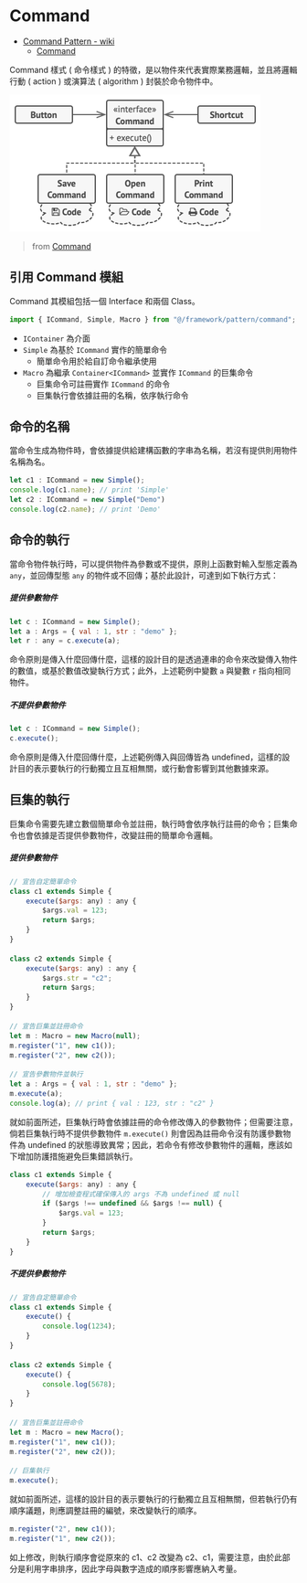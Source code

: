 # Command

+ [Command Pattern - wiki](https://en.wikipedia.org/wiki/Command_pattern)
    - [Command](https://refactoring.guru/design-patterns/command)

Command 樣式 ( 命令樣式 ) 的特徵，是以物件來代表實際業務邏輯，並且將邏輯行動 ( action ) 或演算法 ( algorithm ) 封裝於命令物件中。

![](./concept.png)
> from [Command](https://refactoring.guru/design-patterns/command)

## 引用 Command 模組

Command 其模組包括一個 Interface 和兩個 Class。

```js
import { ICommand, Simple, Macro } from "@/framework/pattern/command";
```

+ ```IContainer``` 為介面
+ ```Simple``` 為基於 ```ICommand``` 實作的簡單命令
    - 簡單命令用於給自訂命令繼承使用
+ ```Macro``` 為繼承 ```Container<ICommand>``` 並實作 ```ICommand``` 的巨集命令
    - 巨集命令可註冊實作 ```ICommand``` 的命令
    - 巨集執行會依據註冊的名稱，依序執行命令

## 命令的名稱

當命令生成為物件時，會依據提供給建構函數的字串為名稱，若沒有提供則用物件名稱為名。

```js
let c1 : ICommand = new Simple();
console.log(c1.name); // print 'Simple'
let c2 : ICommand = new Simple("Demo")
console.log(c2.name); // print 'Demo'
```

## 命令的執行

當命令物件執行時，可以提供物件為參數或不提供，原則上函數對輸入型態定義為 ```any```，並回傳型態 ```any``` 的物件或不回傳；基於此設計，可達到如下執行方式：

##### 提供參數物件

```js
let c : ICommand = new Simple();
let a : Args = { val : 1, str : "demo" };
let r : any = c.execute(a);
```

命令原則是傳入什麼回傳什麼，這樣的設計目的是透過連串的命令來改變傳入物件的數值，或基於數值改變執行方式；此外，上述範例中變數 ```a``` 與變數 ```r``` 指向相同物件。

##### 不提供參數物件

```js
let c : ICommand = new Simple();
c.execute();
```

命令原則是傳入什麼回傳什麼，上述範例傳入與回傳皆為 undefined，這樣的設計目的表示要執行的行動獨立且互相無關，或行動會影響到其他數據來源。

## 巨集的執行

巨集命令需要先建立數個簡單命令並註冊，執行時會依序執行註冊的命令；巨集命令也會依據是否提供參數物件，改變註冊的簡單命令邏輯。

##### 提供參數物件

```js
// 宣告自定簡單命令
class c1 extends Simple {
    execute($args: any) : any {
        $args.val = 123;
        return $args;
    }
}

class c2 extends Simple {
    execute($args: any) : any {
        $args.str = "c2";
        return $args;
    }
}

// 宣告巨集並註冊命令
let m : Macro = new Macro(null);
m.register("1", new c1());
m.register("2", new c2());

// 宣告參數物件並執行
let a : Args = { val : 1, str : "demo" };
m.execute(a);
console.log(a); // print { val : 123, str : "c2" }
```

就如前面所述，巨集執行時會依據註冊的命令修改傳入的參數物件；但需要注意，倘若巨集執行時不提供參數物件 ```m.execute()``` 則會因為註冊命令沒有防護參數物件為 undefined 的狀態導致異常；因此，若命令有修改參數物件的邏輯，應該如下增加防護措施避免巨集錯誤執行。

```js
class c1 extends Simple {
    execute($args: any) : any {
        // 增加檢查程式確保傳入的 args 不為 undefined 或 null
        if ($args !== undefined && $args !== null) {
            $args.val = 123;
        }
        return $args;
    }
}
```

##### 不提供參數物件

```js
// 宣告自定簡單命令
class c1 extends Simple {
    execute() {
        console.log(1234);
    }
}

class c2 extends Simple {
    execute() {
        console.log(5678);
    }
}

// 宣告巨集並註冊命令
let m : Macro = new Macro();
m.register("1", new c1());
m.register("2", new c2());

// 巨集執行
m.execute();
```

就如前面所述，這樣的設計目的表示要執行的行動獨立且互相無關，但若執行仍有順序議題，則應調整註冊的編號，來改變執行的順序。

```js
m.register("2", new c1());
m.register("1", new c2());
```

如上修改，則執行順序會從原來的 c1、c2 改變為 c2、c1，需要注意，由於此部分是利用字串排序，因此字母與數字造成的順序影響應納入考量。
